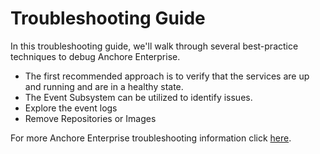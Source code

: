 # Troubleshooting Guide

In this troubleshooting guide, we'll walk through several best-practice techniques to debug Anchore Enterprise.

- The first recommended approach is to verify that the services are up and running and are in a healthy state.
- The Event Subsystem can be utilized to identify issues.
- Explore the event logs
- Remove Repositories or Images

For more Anchore Enterprise troubleshooting information click [here](https://docs.anchore.com/current/docs/troubleshooting/).
